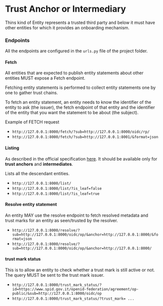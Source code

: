 # Trust Anchor or Intermediary

Thins kind of Entity represents a trusted third party 
and below it must have other entities for which it provides an onboarding mechanism.

### Endpoints

All the endpoints are configured in the `urls.py` file of the project folder.

#### Fetch

All entities that are expected to publish entity statements about other entities MUST expose a Fetch endpoint.

Fetching entity statements is performed to collect entity statements one by one to gather trust chains.

To fetch an entity statement, an entity needs to know the identifier of the entity to ask (the issuer),
the fetch endpoint of that entity and the identifier of the entity that you want the statement to be about (the subject).

Example of FETCH request

- `http://127.0.0.1:8000/fetch/?sub=http://127.0.0.1:8000/oidc/rp/`
- `http://127.0.0.1:8000/fetch/?sub=http://127.0.0.1:8001/&format=json`

#### Listing

As described in the official specification
[here](https://openid.net/specs/openid-connect-federation-1_0.html#rfc.section.7.3.1).
It should be available only for __trust anchors__ and __intermediates__.

Lists all the descendant entities.

 - `http://127.0.0.1:8000/list/`
 - `http://127.0.0.1:8000/list/?is_leaf=false`
 - `http://127.0.0.1:8000/list/?is_leaf=true`

#### Resolve entity statement

An entity MAY use the resolve endpoint to fetch resolved metadata and trust marks for an entity as seen/trusted by the resolver. 

- `http://127.0.0.1:8000/resolve/?sub=http://127.0.0.1:8000/oidc/op/&anchor=http://127.0.0.1:8000/&format=json`
- `http://127.0.0.1:8000/resolve/?sub=http://127.0.0.1:8000/oidc/op/&anchor=http://127.0.0.1:8000/`

#### trust mark status

This is to allow an entity to check whether a trust mark is still active or not. The query MUST be sent to the trust mark issuer.

- `http://127.0.0.1:8000/trust_mark_status/?id=https://www.spid.gov.it/openid-federation/agreement/op-public/&sub=http://127.0.0.1:8000/oidc/op`
- `http://127.0.0.1:8000/trust_mark_status/?trust_mark= ...`

